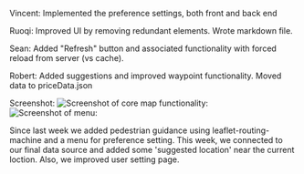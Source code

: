 Vincent: 
Implemented the preference settings, both front and back end

Ruoqi: Improved UI by removing redundant elements. Wrote markdown file.

Sean: Added "Refresh" button and associated functionality with forced reload from server (vs cache).

Robert: Added suggestions and improved waypoint functionality. Moved data to priceData.json

Screenshot:
![Screenshot of core map functionality:](http://i.imgur.com/aSjlUlp.png)
![Screenshot of menu:](http://i.imgur.com/nmy6hZ0.png)

Since last week we added pedestrian guidance using leaflet-routing-machine and a menu for preference setting. This week, we connected to our final data source and added some 'suggested location' near the current loction. Also, we improved user setting page.
